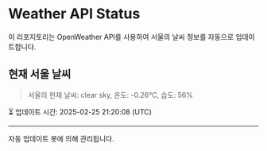 
# Weather API Status

이 리포지토리는 OpenWeather API를 사용하여 서울의 날씨 정보를 자동으로 업데이트합니다.

## 현재 서울 날씨
> 서울의 현재 날씨: clear sky, 온도: -0.26°C, 습도: 56%

⏳ 업데이트 시간: 2025-02-25 21:20:08 (UTC)

---
자동 업데이트 봇에 의해 관리됩니다.
